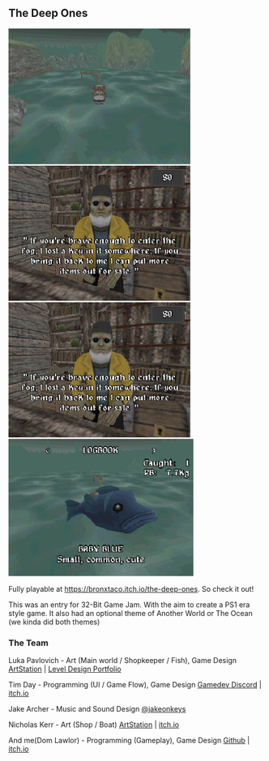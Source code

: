 ## The Deep Ones

![GameTitleScreenImage](screenshots/exploring.png)
![ShopKeeperDialogueImage](screenshots/shopDialogue.png)
![ExploringImage](screenshots/shopDialogue.png)
![CaughtFishImage](screenshots/fish.png)

Fully playable at https://bronxtaco.itch.io/the-deep-ones. So check it out! 

This was an entry for 32-Bit Game Jam. With the aim to create a PS1 era style game. 
It also had an optional theme of Another World or The Ocean (we kinda did both themes)

### The Team
Luka Pavlovich - Art (Main world / Shopkeeper / Fish), Game Design
[ArtStation](https://www.artstation.com/lukapavlovich) | [Level Design Portfolio](https://lukapavlovich.squarespace.com/)

Tim Day - Programming (UI / Game Flow), Game Design
[Gamedev Discord](https://discord.com/invite/NB542RwpJR) | [itch.io](https://bronxtaco.itch.io/)

Jake Archer - Music and Sound Design
[@jakeonkeys](https://www.instagram.com/jakeonkeys/?hl=en)

Nicholas Kerr - Art (Shop / Boat)
[ArtStation](https://www.artstation.com/nicholaskerr) | [itch.io](https://itch.io/profile/nickowiss)

And me(Dom Lawlor) - Programming (Gameplay), Game Design
[Github](https://github.com/domlawlor) | [itch.io](https://itch.io/profile/dom-lawlor)
